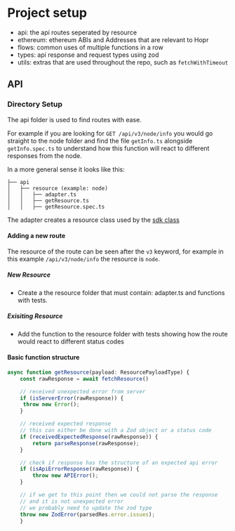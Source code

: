 # Project setup

- api: the api routes seperated by resource
- ethereum: ethereum ABIs and Addresses that are relevant to Hopr
- flows: common uses of multiple functions in a row
- types: api response and request types using zod
- utils: extras that are used throughout the repo, such as `fetchWithTimeout`

## API

### Directory Setup

The api folder is used to find routes with ease.

For example if you are looking for `GET /api/v3/node/info` you would go straight
to the node folder and find the file `getInfo.ts` alongside `getInfo.spec.ts` to
understand how this function will react to different responses from the node.

In a more general sense it looks like this:

```
├── api
│   ├── resource (example: node)
│   │   ├── adapter.ts
│   │   ├── getResource.ts
│   │   ├── getResource.spec.ts
```

The adapter creates a resource class used by the [sdk class](./sdk.ts)

#### Adding a new route

The resource of the route can be seen after the `v3` keyword, for example in this example `/api/v3/node/info` the resource is `node`.

##### New Resource

- Create a the resource folder that must contain: adapter.ts and functions with tests.

##### Exisiting Resource

- Add the function to the resource folder with tests showing how the route would react to
  different status codes

#### Basic function structure

```Typescript
async function getResource(payload: ResourcePayloadType) {
    const rawResponse = await fetchResource()

    // received unexpected error from server
    if (isServerError(rawResponse)) {
     throw new Error();
    }

    // received expected response
    // this can either be done with a Zod object or a status code
    if (receivedExpectedResponse(rawResponse)) {
        return parseResponse(rawResponse);
    }

    // check if response has the structure of an expected api error
    if (isApiErrorResponse(rawResponse)) {
        throw new APIError();
    }

    // if we get to this point then we could not parse the response
    // and it is not unexpected error
    // we probably need to update the zod type
    throw new ZodError(parsedRes.error.issues);
    }
```
